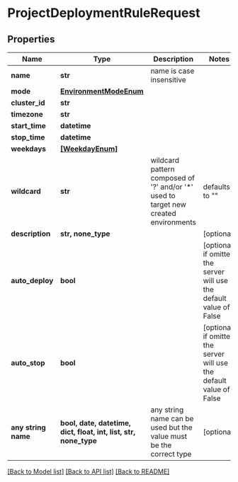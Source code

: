 # ProjectDeploymentRuleRequest


## Properties
Name | Type | Description | Notes
------------ | ------------- | ------------- | -------------
**name** | **str** | name is case insensitive | 
**mode** | [**EnvironmentModeEnum**](EnvironmentModeEnum.md) |  | 
**cluster_id** | **str** |  | 
**timezone** | **str** |  | 
**start_time** | **datetime** |  | 
**stop_time** | **datetime** |  | 
**weekdays** | [**[WeekdayEnum]**](WeekdayEnum.md) |  | 
**wildcard** | **str** | wildcard pattern composed of &#39;?&#39; and/or &#39;*&#39; used to target new created environments | defaults to ""
**description** | **str, none_type** |  | [optional] 
**auto_deploy** | **bool** |  | [optional]  if omitted the server will use the default value of False
**auto_stop** | **bool** |  | [optional]  if omitted the server will use the default value of False
**any string name** | **bool, date, datetime, dict, float, int, list, str, none_type** | any string name can be used but the value must be the correct type | [optional]

[[Back to Model list]](../README.md#documentation-for-models) [[Back to API list]](../README.md#documentation-for-api-endpoints) [[Back to README]](../README.md)


